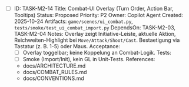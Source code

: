 - [ ] ID: TASK-M2-14
  Title: Combat-UI Overlay (Turn Order, Action Bar, Tooltips)
  Status: Proposed
  Priority: P2
  Owner: Copilot Agent
  Created: 2025-10-24
  Artifacts: `game/scenes/ui_combat.py`, `tests/smoke/test_ui_combat_import.py`
  DependsOn: TASK-M2-03, TASK-M2-04
  Notes:
  Overlay zeigt Initiative-Leiste, aktuelle Aktion, Reichweiten-Highlight bei `Move/Attack/Shoot/Cast`. Bestaetigung via Tastatur (z. B. 1-5) oder Maus.
  Acceptance:
  - [ ] Overlay toggelbar; keine Koppelung an Combat-Logik.
  Tests:
  - [ ] Smoke (Import/Init), kein GL in Unit-Tests.
  References:
  - docs/ARCHITECTURE.md
  - docs/COMBAT_RULES.md
  - docs/CONVENTIONS.md
